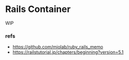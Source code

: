 # Rails Container

WIP

### refs
- https://github.com/miolab/ruby_rails_memo
- https://railstutorial.jp/chapters/beginning?version=5.1
